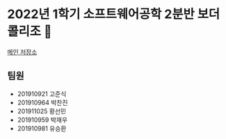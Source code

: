 # 2022년 1학기 소프트웨어공학 2분반 보더콜리조 🐶
[메인 저장소](https://github.com/JongdaeHan/SMUSE_HAEA0008_2023_2)

## 팀원

- 201910921 고준식
- 201910964 박찬진
- 201911025 황선민
- 201910959 박재우
- 201910981 유승환
